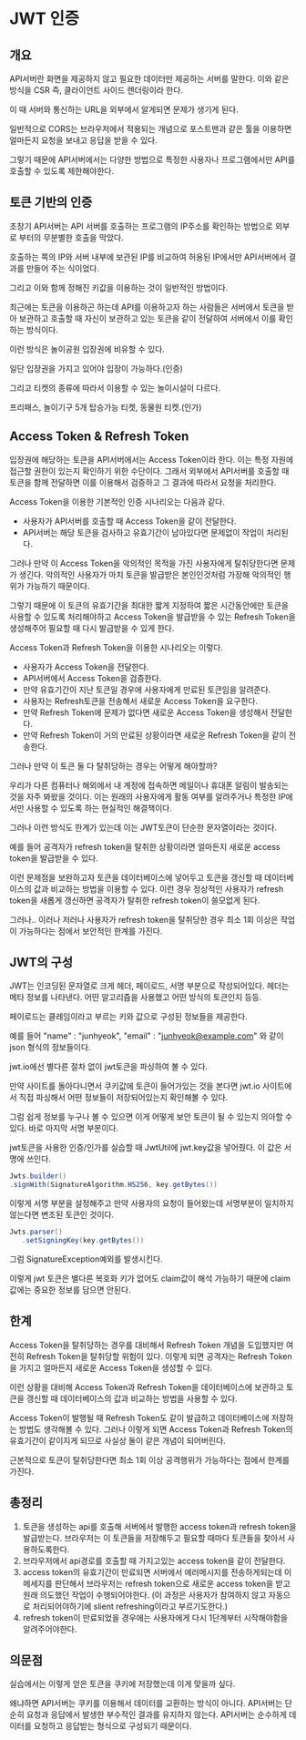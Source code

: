 # JWT 인증

## 개요
API서버란 화면을 제공하지 않고 필요한 데이터만 제공하는 서버를 말한다.
이와 같은 방식을 CSR 즉, 클라이언트 사이드 렌더링이라 한다.<br>

이 때 서버와 통신하는 URL을 외부에서 알게되면 문제가 생기게 된다. <br>

일반적으로 CORS는 브라우저에서 적용되는 개념으로 포스트맨과 같은 툴을 이용하면 얼마든지 요청을 보내고 응답을 받을 수 있다.

그렇기 때문에 API서버에서는 다양한 방법으로 특정한 사용자나 프로그램에서만 API를 호출할 수 있도록 제한해야한다.

## 토큰 기반의 인증

초창기 API서버는 API 서버를 호출하는 프로그램의 IP주소를 확인하는 방법으로 외부로 부터의 무분별한 호출을 막았다.<br>

호출하는 쪽의 IP와 서버 내부에 보관된 IP를 비교하여 허용된 IP에서만 API서버에서 결과를 만들어 주는 식이었다.<br>

그리고 이와 함께 정해진 키값을 이용하는 것이 일반적인 방법이다.

최근에는 토큰을 이용하곤 하는데 API를 이용하고자 하는 사람들은 서버에서 토큰을 받아 보관하고 호출할 때 자신이 보관하고 있는 토큰을 같이 전달하여 서버에서 이를 확인하는 방식이다.

이런 방식은 놀이공원 입장권에 비유할 수 있다.

 일단 입장권을 가지고 있어야 입장이 가능하다.(인증)

그리고 티켓의 종류에 따라서 이용할 수 있는 놀이시설이 다르다.

프리패스, 놀이기구 5개 탑승가능 티켓, 동물원 티켓.(인가)

## Access Token & Refresh Token

입장권에 해당하는 토큰을 API서버에서는 Access Token이라 한다. 이는 특정 자원에 접근할 권한이 있는지 확인하기 위한 수단이다. 그래서 외부에서 API서버를 호출할 때 토큰을 함께 전달하면 이를 이용해서 검증하고 그 결과에 따라서 요청을 처리한다.

Access Token을 이용한 기본적인 인증 시나리오는 다음과 같다.

* 사용자가 API서버를 호출할 때 Access Token을 같이 전달한다.
* API서버는 해당 토큰을 검사하고 유효기간이 남아있다면 문제없이 작업이 처리된다.

그러나 만약 이 Access Token을 악의적인 목적을 가진 사용자에게 탈취당한다면 문제가 생긴다. 악의적인 사용자가 마치 토큰을 발급받은 본인인것처럼 가장해 악의적인 행위가 가능하기 때문이다.

그렇기 때문에 이 토큰의 유효기간을 최대한 짧게 지정하여 짧은 시간동안에만 토큰을 사용할 수 있도록 처리해야하고 Access Token을 발급받을 수 있는 Refresh Token을 생성해주어 필요할 때 다시 발급받을 수 있게 한다.

Access Token과 Refresh Token을 이용한 시나리오는 이렇다.

* 사용자가 Access Token을 전달한다.
* API서버에서 Access Token을 검증한다.
* 만약 유효기간이 지난 토큰일 경우에 사용자에게 만료된 토큰임을 알려준다.
* 사용자는 Refresh토큰을 전송해서 새로운 Access Token을 요구한다.
* 만약 Refresh Token에 문제가 없다면 새로운 Access Token을 생성해서 전달한다.
* 만약 Refresh Token이 거의 만료된 상황이라면 새로운 Refresh Token을 같이 전송한다.

그러나 만약 이 토큰 둘 다 탈취당하는 경우는 어떻게 해아할까?

우리가 다른 컴퓨터나 해외에서 내 계정에 접속하면 메일이나 휴대폰 알림이 발송되는 것을 자주 봐왔을 것이다.
이는 원래의 사용자에게 활동 여부를 알려주거나 특정한 IP에서만 사용할 수 있도록 하는 현실적인 해결책이다.

그러나 이런 방식도 한계가 있는데 이는 JWT토큰이 단순한 문자열이라는 것이다.

예를 들어 공격자가 refresh token을 탈취한 상황이라면 얼마든지 새로운 access token을 발급받을 수 있다.

이런 문제점을 보완하고자 토큰을 데이터베이스에 넣어두고 토큰을 갱신할 때 데이터베이스의 값과 비교하는 방법을 이용할 수 있다. 이런 경우 정상적인 사용자가 refresh token을 새롭게 갱신하면 공격자가 탈취한 refresh token이 쓸모없게 된다.

그러나.. 이러나 저러나 사용자가 refresh token을 탈취당한 경우 최소 1회 이상은 작업이 가능하다는 점에서 보안적인 한계를 가진다.

## JWT의 구성

JWT는 인코딩된 문자열로 크게 헤더, 페이로드, 서명 부분으로 작성되어있다. 헤더는 메타 정보를 나타낸다. 어떤 알고리즘을 사용했고 어떤 방식의 토큰인지 등등.

페이로드는 클레임이라고 부르는 키와 값으로 구성된 정보들을 제공한다.

예를 들어
"name" : "junhyeok",
"email" : "junhyeok@example.com"
와 같이 json 형식의 정보들이다.

jwt.io에선 별다른 절차 없이 jwt토큰을 파싱하여 볼 수 있다.

만약 사이트를 돌아다니면서 쿠키값에 토큰이 들어가있는 것을 본다면 jwt.io 사이트에서 직접 파싱해서 어떤 정보들이 저장되어있는지 확인해볼 수 있다.

그럼 쉽게 정보를 누구나 볼 수 있으면 이게 어떻게 보안 토큰이 될 수 있는지 의아할 수 있다. 바로 마지막 서명 부분이다.

jwt토큰을 사용한 인증/인가를 실습할 때 JwtUtil에 jwt.key값을 넣어줬다. 이 값은 서명에 쓰인다.

```java
Jwts.builder()
.signWith(SignatureAlgorithm.HS256, key.getBytes())
```

이렇게 서명 부분을 설정해주고 만약 사용자의 요청이 들어왔는데 서명부분이 일치하지 않는다면 변조된 토큰인 것이다.

```java
Jwts.parser()
   .setSigningKey(key.getBytes())
```

그럼 SignatureException예외를 발생시킨다.

이렇게 jwt 토큰은 별다른 복호화 키가 없어도 claim값이 해석 가능하기 때문에 claim값에는 중요한 정보를 담으면 안된다.

## 한계

Access Token을 탈취당하는 경우를 대비해서 Refresh Token 개념을 도입했지만 여전히 Refresh Token을 탈취당할 위험이 있다. 이렇게 되면 공격자는 Refresh Token을 가지고 얼마든지 새로운 Access Token을 생성할 수 있다.

이런 상황을 대비해 Access Token과 Refresh Token을 데이터베이스에 보관하고 토큰을 갱신할 때 데이터베이스의 값과 비교하는 방법을 사용할 수 있다.

Access Token이 발행될 때 Refresh Token도 같이 발급하고 데이터베이스에 저장하는 방법도 생각해볼 수 있다. 그러나 이렇게 되면 Access Token과 Refresh Token의 유효기간이 같이지게 되므로 사실상 둘이 같은 개념이 되어버린다.

근본적으로 토큰이 탈취당한다면 최소 1회 이상 공격행위가 가능하다는 점에서 한계를 가진다.

## 총정리
1. 토큰을 생성하는 api를 호출해 서버에서 발행한 access token과 refresh token을 발급받는다. 브라우저는 이 토큰들을 저장해두고 필요할 때마다 토큰들을 찾아서 사용하도록한다.
2. 브라우저에서 api경로를 호출할 때 가지고있는 access token을 같이 전달한다.
3. access token의 유효기간이 만료되면 서버에서 에러메시지를 전송하게되는데 이 메세지를 판단해서 브라우저는 refresh token으로 새로운 access token을 받고 원래 의도했던 작업이 수행되어야한다.
(이 과정은 사용자가 참여하지 않고 자동으로 처리되어야하기에 slient refreshing이라고 부르기도한다.)
4. refresh token이 만료되었을 경우에는 사용자에게 다시 1단계부터 시작해야함을 알려주어야한다.

## 의문점
 실습에서는 이렇게 얻은 토큰을 쿠키에 저장했는데 이게 맞을까 싶다.

왜냐하면 API서버는 쿠키를 이용해서 데이터를 교환하는 방식이 아니다. API서버는 단순히 요청과 응답에서 발생한 부수적인 결과를 유지하지 않는다. API서버는 순수하게 데이터를 요청하고 응답받는 형식으로 구성되기 때문이다.
